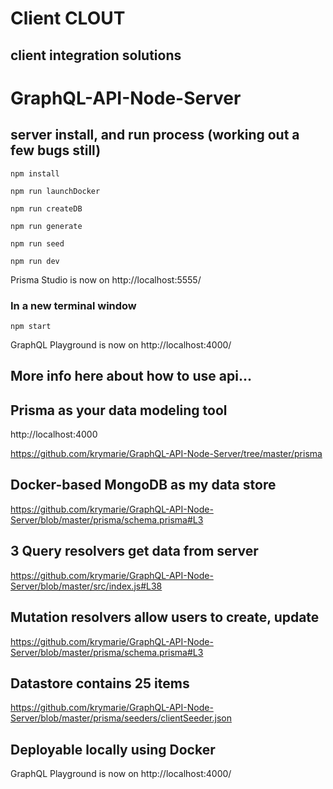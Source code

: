 # Client CLOUT
## client integration solutions

# GraphQL-API-Node-Server

## server install, and run process (working out a few bugs still)
```
npm install
```

```
npm run launchDocker
```

```
npm run createDB
```

``` 
npm run generate
``` 

```
npm run seed
```

```
npm run dev
```
Prisma Studio is now on http://localhost:5555/

### In a new terminal window
```
npm start
```
GraphQL Playground is now on http://localhost:4000/

## More info here about how to use api...

## Prisma as your data modeling tool

http://localhost:4000

https://github.com/krymarie/GraphQL-API-Node-Server/tree/master/prisma

## Docker-based MongoDB as my data store

https://github.com/krymarie/GraphQL-API-Node-Server/blob/master/prisma/schema.prisma#L3

## 3 Query resolvers get data from server

https://github.com/krymarie/GraphQL-API-Node-Server/blob/master/src/index.js#L38

## Mutation resolvers allow users to create, update

https://github.com/krymarie/GraphQL-API-Node-Server/blob/master/prisma/schema.prisma#L3

## Datastore contains 25 items

https://github.com/krymarie/GraphQL-API-Node-Server/blob/master/prisma/seeders/clientSeeder.json

## Deployable locally using Docker

GraphQL Playground is now on http://localhost:4000/